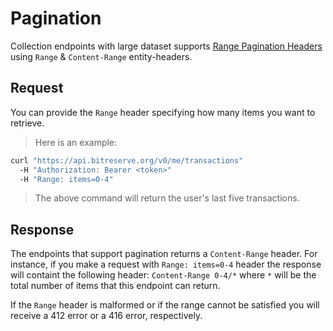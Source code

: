 # Pagination

 Collection endpoints with large dataset supports [Range Pagination Headers](http://www.w3.org/Protocols/rfc2616/rfc2616-sec14.html) using `Range` & `Content-Range` entity-headers.

## Request

You can provide the `Range` header specifying how many items you want to retrieve.

> Here is an example:

```bash
curl "https://api.bitreserve.org/v0/me/transactions"
  -H "Authorization: Bearer <token>"
  -H "Range: items=0-4"
```

> The above command will return the user's last five transactions.

## Response

The endpoints that support pagination returns a `Content-Range` header. For instance, if you make a request with `Range: items=0-4` header the response will containt the following header: `Content-Range 0-4/*` where `*` will be the total number of items that this endpoint can return.

If the `Range` header is malformed or if the range cannot be satisfied you will receive a 412 error or a 416 error, respectively.
